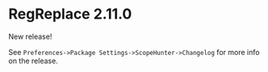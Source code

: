 # RegReplace 2.11.0

New release!

See `Preferences->Package Settings->ScopeHunter->Changelog` for more info on 
the release.
